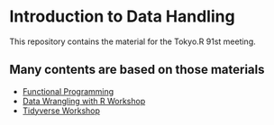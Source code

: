 # Introduction to Data Handling

This repository contains the material for the Tokyo.R 91st meeting.


## Many contents are based on those materials

- [Functional Programming](https://github.com/dcl-docs/prog)
- [Data Wrangling with R Workshop](https://github.com/emitanaka/biometrics2019)
- [Tidyverse Workshop](https://github.com/emitanaka/datawrangle-workshop-ssavic)
